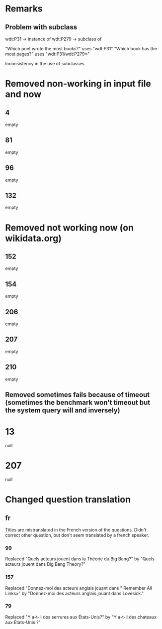 # Remarks

## Problem with subclass
wdt:P31 -> instance of
wdt:P279 -> subclass of

"Which poet wrote the most books?" uses "wdt:P31"
"Which book has the most pages?"  uses "wdt:P31/wdt:P279*"

Inconsistency in the use of subclasses

# Removed non-working in input file and now

## 4
empty

## 81
empty

## 96
empty

## 132
empty

# Removed not working now (on wikidata.org)

## 152
empty

## 154
empty

## 206
empty 

## 207
empty

## 210
empty

## Removed sometimes fails because of timeout (sometimes the benchmark won't timeout but the system query will and inversely)

# 13
null

# 207
null

# Changed question translation

## fr
Titles are mistranslated in the French version of the questions.
Didn't correct other question, but don't seem translated by a french speaker.

### 99
Replaced "Quels acteurs jouent dans la Théorie du Big Bang?"
by
"Quels acteurs jouent dans Big Bang Theory?"

### 157
Replaced "Donnez-moi des acteurs anglais jouant dans \" Remember All Links»"
by
"Donnez-moi des acteurs anglais jouant dans Lovesick."

### 79
Replaced "Y a-t-il des serrures aux États-Unis?"
by
"Y a-t-il des chateaux aux États-Unis ?"